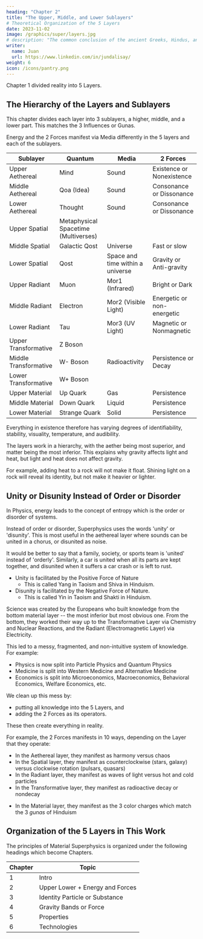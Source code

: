 ```yaml
---
heading: "Chapter 2"
title: "The Upper, Middle, and Lower Sublayers"
# Theoretical Organization of the 5 Layers
date: 2023-11-02
image: /graphics/super/layers.jpg
# description: "The common conclusion of the ancient Greeks, Hindus, and Chinese"
writer:
  name: Juan
  url: https://www.linkedin.com/in/jundalisay/
weight: 6
icon: /icons/pantry.png
---
```



Chapter 1 divided reality into 5 Layers.

## The Hierarchy of the Layers and Sublayers

This chapter divides each layer into 3 sublayers, a higher, middle, and a lower part. This matches the 3 Influences or Gunas.

Energy and the 2 Forces manifest via Media differently in the 5 layers and each of the sublayers.

Sublayer | Quantum | Media | 2 Forces
--- | --- | --- | ---
Upper Aethereal | Mind  | Sound | Existence or Nonexistence
Middle Aethereal | Qoa (Idea) | Sound | Consonance or Dissonance
Lower Aethereal | Thought | Sound | Consonance or Dissonance
Upper Spatial | Metaphysical Spacetime (Multiverses) |  |  
Middle Spatial | Galactic Qost | Universe | Fast or slow
Lower Spatial | Qost | Space and time within a universe | Gravity or Anti-gravity
Upper Radiant | Muon | Mor1 (Infrared) | Bright or Dark
Middle Radiant | Electron | Mor2 (Visible Light) | Energetic or non-energetic
Lower Radiant | Tau | Mor3 (UV Light) | Magnetic or Nonmagnetic
Upper Transformative | Z Boson |  |  
Middle Transformative | W- Boson | Radioactivity | Persistence or Decay
Lower Transformative | W+ Boson |  | 
Upper Material | Up Quark | Gas | Persistence | Blue Charge
Middle Material | Down Quark | Liquid | Persistence | Green Charge
Lower Material | Strange Quark | Solid | Persistence | Red Charge


<!-- . | Mid | Color Charge Quark qom | Stability or Instability
. | Lower | Color Charge Quark qom | Identity or Change -->

 
<!-- ## How Energy and the 2 Forces Manifest in the Sublayers -->

<!-- Layer | Energy | Manifestation
--- | --- | ---
Upper Aethereal | Strength of idea or feeling | 
Lower Aethereal | Strength of idea or feeling | Sound
Upper Spatial | Strength of a vortex (black hole) | Gravity
Lower Spatial | Strength of a vortex (black hole) | Gravity
Upper Radiant | Energy in a photon or electron | Heat and Light
Lower Radiant | Energy in a photon or electron | Heat and Light
Upper Transformative | Energy in a W Z boson | Stability
Transformative | Energy in a W Z boson | Stability
Material | Energy in an atomic nucleus | Identity -->


<!-- The ancient Hindus asserted that reality was made up of 5 Elements or Layers: Akasha, Vayu, Tejas, Jala, Bhumi.

Modern Physics calls these 5 Layers nowadays as: Aether, Spacetime, Electromagnetism, Weak Force, Strong Force respectively. 

We rename this as the Aethereal, Spatial, Radiant, Tranformative, and Material Layers in order to emphasize their qualities and make them intuitive and easy to understand.  -->


<!-- Energy manifests differently in each layer:
- In the Aethereal layer, it manifests as sound
- In the Spatial layer, it manifests as heat
- In the Radiant layer, it manifests as light
- In the Transformative layer, it manifests as stability 
- In the Material layer, it manifests as identity -->

Everything in existence therefore has varying degrees of identifiability, stability, visuality, temperature, and audibility. 

The layers work in a hierarchy, with the aether being most superior, and matter being the most inferior. This explains why gravity affects light and heat, but light and heat does not affect gravity. 

For example, adding heat to a rock will not make it float. Shining light on a rock will reveal its identity, but not make it heavier or lighter. 


## Unity or Disunity Instead of Order or Disorder

In Physics, energy leads to the concept of entropy which is the order or disorder of systems. 

Instead of order or disorder, Superphysics uses the words 'unity' or 'disunity'. This is most useful in the aethereal layer where sounds can be united in a chorus, or disunited as noise.

It would be better to say that a family, society, or sports team is 'united' instead of 'orderly'. Similarly, a car is united when all its parts are kept together, and disunited when it suffers a car crash or is left to rust. 

- Unity is facilitated by the Positive Force of Nature
  - This is called Yang in Taoism and Shiva in Hinduism.   
- Disunity is facilitated by the Negative Force of Nature.
  - This is called Yin in Taoism and Shakti in Hinduism.   


Science was created by the Europeans who built knowledge from the bottom material layer -- the most inferior but most obvious one. From the bottom, they worked their way up to the Transformative Layer via Chemistry and Nuclear Reactions, and the Radiant (Electromagnetic Layer) via Electricity.

This led to a messy, fragmented, and non-intuitive system of knowledge. For example:
- Physics is now split into Particle Physics and Quantum Physics
- Medicine is split into Western Medicine and Alternative Medicine 
- Economics is split into Microeconomics, Macroeconomics, Behavioral Economics, Welfare Economics, etc. 

We clean up this mess by:
- putting all knowledge into the 5 Layers, and
- adding the 2 Forces as its operators.

These then create everything in reality.

For example, the 2 Forces manifests in 10 ways, depending on the Layer that they operate:
- In the Aethereal layer, they manifest as harmony versus chaos
- In the Spatial layer, they manifest as counterclockwise (stars, galaxy) versus clockwise rotation (pulsars, quasars) 
- In the Radiant layer, they manifest as waves of light versus hot and cold particles
- In the Transformative layer, they manifest as radioactive decay or nondecay
<!-- right-hand versus left-hand spin -->
- In the Material layer, they manifest as the 3 color charges which match the 3 *gunas* of Hinduism
<!-- negative versus positive charges -->


## Organization of the 5 Layers in This Work

The principles of Material Superphysics is organized under the following headings which become Chapters.

Chapter | Topic
--- | ---
1 | Intro
2 | Upper Lower + Energy and Forces
3 | Identity Particle or Substance
4 | Gravity Bands or Force
5 | Properties 
6 | Technologies

<!-- 3 qost
  types

4 gravity attraction repulsion
  big bang
  expansion
  relativitgy

tunelling


qoa 
  types -->
